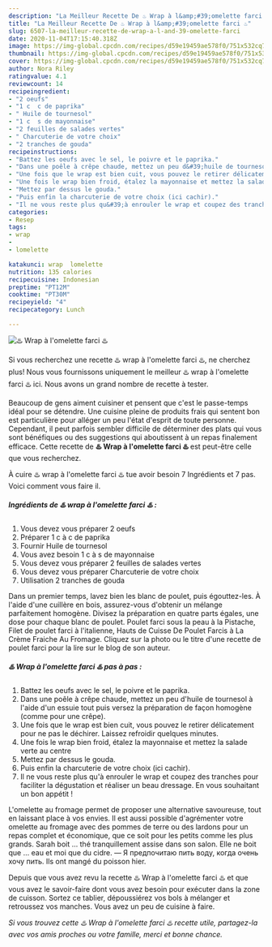 ```yaml
---
description: "La Meilleur Recette De ♨️ Wrap à l&amp;#39;omelette farci ♨️"
title: "La Meilleur Recette De ♨️ Wrap à l&amp;#39;omelette farci ♨️"
slug: 6507-la-meilleur-recette-de-wrap-a-l-and-39-omelette-farci
date: 2020-11-04T17:15:40.318Z
image: https://img-global.cpcdn.com/recipes/d59e19459ae578f0/751x532cq70/♨️-wrap-a-lomelette-farci-♨️-photo-principale-de-la-recette.jpg
thumbnail: https://img-global.cpcdn.com/recipes/d59e19459ae578f0/751x532cq70/♨️-wrap-a-lomelette-farci-♨️-photo-principale-de-la-recette.jpg
cover: https://img-global.cpcdn.com/recipes/d59e19459ae578f0/751x532cq70/♨️-wrap-a-lomelette-farci-♨️-photo-principale-de-la-recette.jpg
author: Nora Riley
ratingvalue: 4.1
reviewcount: 14
recipeingredient:
- "2 oeufs"
- "1 c  c de paprika"
- " Huile de tournesol"
- "1 c  s de mayonnaise"
- "2 feuilles de salades vertes"
- " Charcuterie de votre choix"
- "2 tranches de gouda"
recipeinstructions:
- "Battez les oeufs avec le sel, le poivre et le paprika."
- "Dans une poêle à crêpe chaude, mettez un peu d&#39;huile de tournesol à l&#39;aide d&#39;un essuie tout puis versez la préparation de façon homogène (comme pour une crêpe)."
- "Une fois que le wrap est bien cuit, vous pouvez le retirer délicatement pour ne pas le déchirer. Laissez refroidir quelques minutes."
- "Une fois le wrap bien froid, étalez la mayonnaise et mettez la salade verte au centre"
- "Mettez par dessus le gouda."
- "Puis enfin la charcuterie de votre choix (ici cachir)."
- "Il ne vous reste plus qu&#39;à enrouler le wrap et coupez des tranches pour faciliter la dégustation et réaliser un beau dressage. En vous souhaitant un bon appétit !"
categories:
- Resep
tags:
- wrap
- 
- lomelette

katakunci: wrap  lomelette 
nutrition: 135 calories
recipecuisine: Indonesian
preptime: "PT12M"
cooktime: "PT30M"
recipeyield: "4"
recipecategory: Lunch

---
```



![♨️ Wrap à l&#39;omelette farci ♨️](https://img-global.cpcdn.com/recipes/d59e19459ae578f0/751x532cq70/♨️-wrap-a-lomelette-farci-♨️-photo-principale-de-la-recette.jpg)

Si vous recherchez une recette ♨️ wrap à l&#39;omelette farci ♨️, ne cherchez plus! Nous vous fournissons uniquement le meilleur ♨️ wrap à l&#39;omelette farci ♨️ ici. Nous avons un grand nombre de recette à tester.

Beaucoup de gens aiment cuisiner et pensent que c'est le passe-temps idéal pour se détendre. Une cuisine pleine de produits frais qui sentent bon est particulière pour alléger un peu l'état d'esprit de toute personne. Cependant, il peut parfois sembler difficile de déterminer des plats qui vous sont bénéfiques ou des suggestions qui aboutissent à un repas finalement efficace. Cette recette de <strong> ♨️ Wrap à l&#39;omelette farci ♨️ </strong> est peut-être celle que vous recherchez.

<!--inarticleads1-->

À cuire ♨️ wrap à l&#39;omelette farci ♨️ tue avoir besoin 7 Ingrédients et 7 pas. Voici comment vous faire il.

##### Ingrédients de ♨️ wrap à l&#39;omelette farci ♨️ :

1. Vous devez vous préparer 2 oeufs
1. Préparer 1 c à c de paprika
1. Fournir  Huile de tournesol
1. Vous avez besoin 1 c à s de mayonnaise
1. Vous devez vous préparer 2 feuilles de salades vertes
1. Vous devez vous préparer  Charcuterie de votre choix
1. Utilisation 2 tranches de gouda


Dans un premier temps, lavez bien les blanc de poulet, puis égouttez-les. À l&#39;aide d&#39;une cuillère en bois, assurez-vous d&#39;obtenir un mélange parfaitement homogène. Divisez la préparation en quatre parts égales, une dose pour chaque blanc de poulet. Poulet farci sous la peau à la Pistache, Filet de poulet farci à l&#39;italienne, Hauts de Cuisse De Poulet Farcis à La Crème Fraiche Au Fromage. Cliquez sur la photo ou le titre d&#39;une recette de poulet farci pour la lire sur le blog de son auteur. 

<!--inarticleads2-->

##### ♨️ Wrap à l&#39;omelette farci ♨️ pas à pas :

1. Battez les oeufs avec le sel, le poivre et le paprika.
1. Dans une poêle à crêpe chaude, mettez un peu d&#39;huile de tournesol à l&#39;aide d&#39;un essuie tout puis versez la préparation de façon homogène (comme pour une crêpe).
1. Une fois que le wrap est bien cuit, vous pouvez le retirer délicatement pour ne pas le déchirer. Laissez refroidir quelques minutes.
1. Une fois le wrap bien froid, étalez la mayonnaise et mettez la salade verte au centre
1. Mettez par dessus le gouda.
1. Puis enfin la charcuterie de votre choix (ici cachir).
1. Il ne vous reste plus qu&#39;à enrouler le wrap et coupez des tranches pour faciliter la dégustation et réaliser un beau dressage. En vous souhaitant un bon appétit !


L&#39;omelette au fromage permet de proposer une alternative savoureuse, tout en laissant place à vos envies. Il est aussi possible d&#39;agrémenter votre omelette au fromage avec des pommes de terre ou des lardons pour un repas complet et économique, que ce soit pour les petits comme les plus grands. Sarah boit … thé tranquillement assise dans son salon. Elle ne boit que … eau et moi que du cidre. — Я предпочитаю пить воду, когда очень хочу пить. Ils ont mangé du poisson hier. 

<!--inarticleads1-->

<p>
Depuis que vous avez revu la recette ♨️ Wrap à l&#39;omelette farci ♨️ et que vous avez le savoir-faire dont vous avez besoin pour exécuter dans la zone de cuisson. Sortez ce tablier, dépoussiérez vos bols à mélanger et retroussez vos manches. Vous avez un peu de cuisine à faire.
</p>

<p>
<i>Si vous trouvez cette ♨️ Wrap à l&#39;omelette farci ♨️ recette utile, partagez-la avec vos amis proches ou votre famille, merci et bonne chance.</i>
</p>
